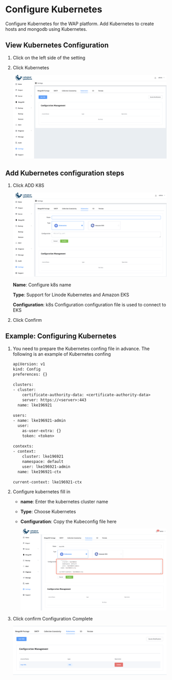 # Configure Kubernetes

Configure Kubernetes for the WAP platform. Add Kubernetes to create hosts and mongodb using Kubernetes.

## View Kubernetes Configuration

1. Click on the left side of the setting

2. Click Kubernetes

     ![Kubernetes](../../images/whaleal-platform/13-setting/kubernetes.png)



## Add Kubernetes configuration steps

1. Click ADD K8S

     ![Kubernetes1](../../images/whaleal-platform/13-setting/kubernetes1.png)

     **Name**: Configure k8s name

     **Type**: Support for Linode Kubernetes and Amazon EKS

     **Configuration**: k8s Configuration configuration file is used to connect to EKS

2. Click Confirm



## Example: Configuring Kubernetes 

1. You need to prepare the Kubernetes confing file in advance. The following is an example of Kubernetes confing

     ```
     apiVersion: v1
     kind: Config
     preferences: {}
     
     clusters:
     - cluster:
         certificate-authority-data: <certificate-authority-data>
         server: https://<server>:443
       name: lke196921
     
     users:
     - name: lke196921-admin
       user:
         as-user-extra: {}
         token: <token>
     
     contexts:
     - context:
         cluster: lke196921
         namespace: default
         user: lke196921-admin
       name: lke196921-ctx
     
     current-context: lke196921-ctx
     ```

2. Configure kubernetes fill in
    - **name**: Enter the kubernetes cluster name
    - **Type**: Choose Kubernetes
    - **Configuration**: Copy the Kubeconfig file here
    
      ![Kubernetes6](../../images/whaleal-platform/13-setting/kubernetes6.png)

3. Click confirm Configuration Complete

     ![Kubernetes7](../../images/whaleal-platform/13-setting/kubernetes7.png)

